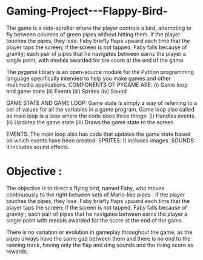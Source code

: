 # Gaming-Project---Flappy-Bird-
The game is a side-scroller where the player controls a bird, attempting to fly between columns of green pipes without hitting them. If the player touches the pipes, they lose. Faby briefly flaps upward each time that the player taps the screen; if the screen is not tapped, Faby falls because of gravity; each pair of pipes that he navigates between earns the player a single point, with medals awarded for the score at the end of the game. 

The pygame library is an open-source module for the Python programming language specifically intended to help you make games and other multimedia applications.
COMPONENTS OF PYGAME ARE:
(i)	Game loop and game state
(ii)	Events
(iii)	 Sprites
(iv)	Sound

GAME STATE AND GAME LOOP: Game state is simply a way of referring to a set of values for all the variables in a game program.
Game loop also called as main loop is a loop where the code does three things:
(i)	Handles events.
(ii)	Updates the game state
(iii)	 Draws the game state to the screen

EVENTS: The main loop also has code that updates the game state based on which events have been created.
SPRITES: It includes images.
SOUNDS: It includes sound effects.

# Objective :
The objective is to direct a flying bird, named Faby, who moves continuously to the right between sets of  Mario-like pipes . If the player touches the pipes, they  lose .Faby briefly flaps upward each time that the player taps the screen; if the screen is not tapped, Faby falls because of  gravity ; each pair of pipes that he navigates between earns the player a single  point  with medals awarded for the score at the end of the game.

There is no variation or evolution in gameplay throughout the game, as the pipes always have the same gap between them and there is no end to the running track, having only the flap and ding sounds and the rising score as rewards.
